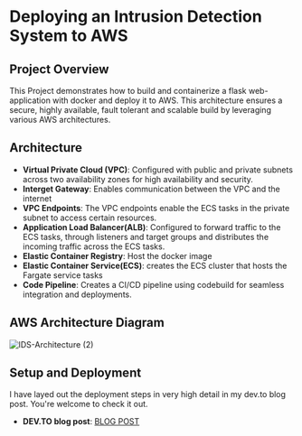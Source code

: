 # Deploying an Intrusion Detection System to AWS 

## Project Overview
This Project demonstrates how to build and containerize a flask web-application with docker and deploy it to AWS. This architecture ensures a secure, highly available, fault tolerant and scalable build by leveraging various AWS architectures.

## Architecture
- **Virtual Private Cloud (VPC)**: Configured with public and private subnets across two availability zones for high availability and security.
- **Interget Gateway**: Enables communication between the VPC and the internet
- **VPC Endpoints**: The VPC endpoints enable the ECS tasks in the private subnet to access certain resources.
- **Application Load Balancer(ALB)**: Configured to forward traffic to the ECS tasks, through listeners and target groups and distributes the incoming traffic across the ECS tasks.
- **Elastic Container Registry**: Host the docker image
- **Elastic Container Service(ECS)**: creates the ECS cluster that hosts the Fargate service tasks
- **Code Pipeline**: Creates a CI/CD pipeline using codebuild for seamless integration and deployments.

## AWS Architecture Diagram
  ![IDS-Architecture (2)](https://github.com/user-attachments/assets/fda8ad0d-d0b9-448c-92d7-ff1a46760c3a)


## Setup and Deployment
I have layed out the deployment steps in very high detail in my dev.to blog post. You're welcome to check it out.
- **DEV.TO blog post**: [BLOG POST](https://dev.to/non-existent/deploying-a-flask-based-intrusion-detection-system-to-aws-ecs-with-cicd-4pgm)
